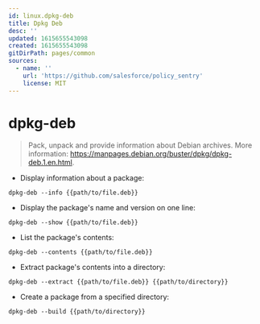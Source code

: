 ```yaml
---
id: linux.dpkg-deb
title: Dpkg Deb
desc: ''
updated: 1615655543098
created: 1615655543098
gitDirPath: pages/common
sources:
  - name: ''
    url: 'https://github.com/salesforce/policy_sentry'
    license: MIT
---
```

# dpkg-deb

> Pack, unpack and provide information about Debian archives.
> More information: <https://manpages.debian.org/buster/dpkg/dpkg-deb.1.en.html>.

- Display information about a package:

`dpkg-deb --info {{path/to/file.deb}}`

- Display the package's name and version on one line:

`dpkg-deb --show {{path/to/file.deb}}`

- List the package's contents:

`dpkg-deb --contents {{path/to/file.deb}}`

- Extract package's contents into a directory:

`dpkg-deb --extract {{path/to/file.deb}} {{path/to/directory}}`

- Create a package from a specified directory:

`dpkg-deb --build {{path/to/directory}}`


